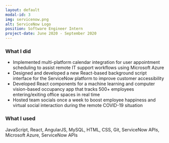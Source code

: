 ```yaml
---
layout: default
modal-id: 3
img: servicenow.png
alt: ServiceNow Logo
position: Software Engineer Intern
project-date: June 2020 - September 2020
---
```


### What I did
- Implemented multi-platform calendar integration for user appointment scheduling to assist remote IT support workflows using Microsoft Azure
- Designed and developed a new React-based background script interface for the ServiceNow platform to improve customer accessibility
- Developed React components for a machine learning and computer vision-based occupancy app that tracks 500+ employees entering/exiting office spaces in real time
- Hosted team socials once a week to boost employee happiness and virtual social interaction during the remote COVID-19 situation

### What I used
JavaScript, React, AngularJS, MySQL, HTML, CSS, Git, ServiceNow APIs, Microsoft Azure, ServiceNow APIs